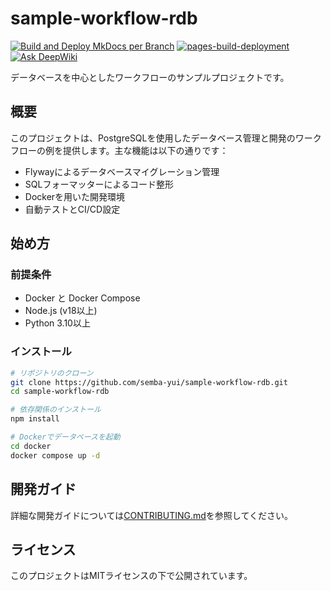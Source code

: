 # sample-workflow-rdb

[![Build and Deploy MkDocs per Branch](https://github.com/semba-yui/sample-workflow-rdb/actions/workflows/build-and-deploy.yml/badge.svg)](https://github.com/semba-yui/sample-workflow-rdb/actions/workflows/build-and-deploy.yml)
[![pages-build-deployment](https://github.com/semba-yui/sample-workflow-rdb/actions/workflows/pages/pages-build-deployment/badge.svg?branch=gh-pages)](https://github.com/semba-yui/sample-workflow-rdb/actions/workflows/pages/pages-build-deployment)
[![Ask DeepWiki](https://deepwiki.com/badge.svg)](https://deepwiki.com/semba-yui/sample-workflow-rdb)

データベースを中心としたワークフローのサンプルプロジェクトです。

## 概要

このプロジェクトは、PostgreSQLを使用したデータベース管理と開発のワークフローの例を提供します。主な機能は以下の通りです：

- Flywayによるデータベースマイグレーション管理
- SQLフォーマッターによるコード整形
- Dockerを用いた開発環境
- 自動テストとCI/CD設定

## 始め方

### 前提条件

- Docker と Docker Compose
- Node.js (v18以上)
- Python 3.10以上

### インストール

```bash
# リポジトリのクローン
git clone https://github.com/semba-yui/sample-workflow-rdb.git
cd sample-workflow-rdb

# 依存関係のインストール
npm install

# Dockerでデータベースを起動
cd docker
docker compose up -d
```

## 開発ガイド

詳細な開発ガイドについては[CONTRIBUTING.md](./CONTRIBUTING.md)を参照してください。

## ライセンス

このプロジェクトはMITライセンスの下で公開されています。
